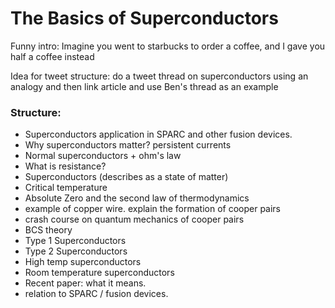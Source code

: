 # The Basics of Superconductors 
Funny intro:
Imagine you went to starbucks to order a coffee, and I gave you half a coffee instead

Idea for tweet structure: do a tweet thread on superconductors using an analogy and then link article and use Ben's thread as an example

### Structure: 
- Superconductors application in SPARC and other fusion devices. 
- Why superconductors matter? persistent currents 
- Normal superconductors + ohm's law
- What is resistance? 
- Superconductors (describes as a state of matter) 
- Critical temperature 
- Absolute Zero and the second law of thermodynamics 
- example of copper wire. explain the formation of cooper pairs 
- crash course on quantum mechanics of cooper pairs 
- BCS theory 
- Type 1 Superconductors 
- Type 2 Superconductors
- High temp superconductors 
- Room temperature superconductors 
- Recent paper: what it means. 
- relation to SPARC / fusion devices. 
